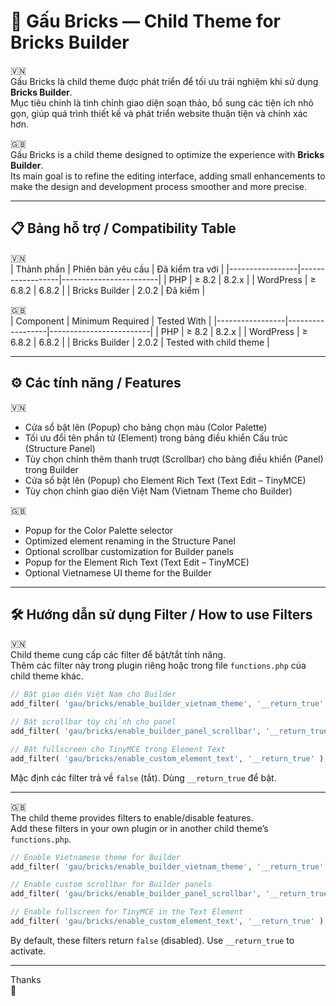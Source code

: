# 🐻 Gấu Bricks — Child Theme for Bricks Builder

:vietnam:  
Gấu Bricks là child theme được phát triển để tối ưu trải nghiệm khi sử dụng **Bricks Builder**.  
Mục tiêu chính là tinh chỉnh giao diện soạn thảo, bổ sung các tiện ích nhỏ gọn, giúp quá trình thiết kế và phát triển website thuận tiện và chính xác hơn.  

:uk:  
Gấu Bricks is a child theme designed to optimize the experience with **Bricks Builder**.  
Its main goal is to refine the editing interface, adding small enhancements to make the design and development process smoother and more precise.  

---  

## 📋 Bảng hỗ trợ / Compatibility Table

🇻🇳  
| Thành phần      | Phiên bản yêu cầu | Đã kiểm tra với        |
|-----------------|------------------|------------------------|
| PHP             | ≥ 8.2            | 8.2.x                  |
| WordPress       | ≥ 6.8.2          | 6.8.2                  |
| Bricks Builder  | 2.0.2                | Đã kiểm |

🇬🇧  
| Component       | Minimum Required | Tested With             |
|-----------------|------------------|-------------------------|
| PHP             | ≥ 8.2            | 8.2.x                   |
| WordPress       | ≥ 6.8.2          | 6.8.2                   |
| Bricks Builder  | 2.0.2                | Tested with child theme |

---  

## ⚙️ Các tính năng / Features

:vietnam:  
- Cửa sổ bật lên (Popup) cho bảng chọn màu (Color Palette)
- Tối ưu đổi tên phần tử (Element) trong bảng điều khiển Cấu trúc (Structure Panel)
- Tùy chọn chỉnh thêm thanh trượt (Scrollbar) cho bảng điều khiển (Panel) trong Builder
- Cửa sổ bật lên (Popup) cho Element Rich Text (Text Edit – TinyMCE)
- Tùy chọn chỉnh giao diện Việt Nam (Vietnam Theme cho Builder)

:uk:  
- Popup for the Color Palette selector
- Optimized element renaming in the Structure Panel
- Optional scrollbar customization for Builder panels
- Popup for the Element Rich Text (Text Edit – TinyMCE)
- Optional Vietnamese UI theme for the Builder  

---

## 🛠️ Hướng dẫn sử dụng Filter / How to use Filters

:vietnam:    
Child theme cung cấp các filter để bật/tắt tính năng.  
Thêm các filter này trong plugin riêng hoặc trong file `functions.php` của child theme khác.

```php
// Bật giao diện Việt Nam cho Builder
add_filter( 'gau/bricks/enable_builder_vietnam_theme', '__return_true' );

// Bật scrollbar tùy chỉnh cho panel
add_filter( 'gau/bricks/enable_builder_panel_scrollbar', '__return_true' );

// Bật fullscreen cho TinyMCE trong Element Text
add_filter( 'gau/bricks/enable_custom_element_text', '__return_true' );
```

Mặc định các filter trả về `false` (tắt). Dùng `__return_true` để bật.

---

:uk:   
The child theme provides filters to enable/disable features.  
Add these filters in your own plugin or in another child theme’s `functions.php`.

```php
// Enable Vietnamese theme for Builder
add_filter( 'gau/bricks/enable_builder_vietnam_theme', '__return_true' );

// Enable custom scrollbar for Builder panels
add_filter( 'gau/bricks/enable_builder_panel_scrollbar', '__return_true' );

// Enable fullscreen for TinyMCE in the Text Element
add_filter( 'gau/bricks/enable_custom_element_text', '__return_true' );
```

By default, these filters return `false` (disabled). Use `__return_true` to activate.

---

Thanks  
🐻
